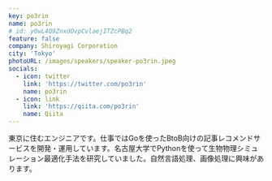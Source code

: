 ```yaml
---
key: po3rin
name: po3rin
# id: y0wL4Q9ZnxdOvpCvlaejITZcPBq2
feature: false
company: Shiroyagi Corporation
city: 'Tokyo'
photoURL: /images/speakers/speaker-po3rin.jpeg
socials:
  - icon: twitter
    link: 'https://twitter.com/po3rin'
    name: po3rin
  - icon: link
    link: 'https://qiita.com/po3rin'
    name: Qiita
---
```

東京に住むエンジニアです。仕事ではGoを使ったBtoB向けの記事レコメンドサービスを開発・運用しています。名古屋大学でPythonを使って生物物理シミュレーション最適化手法を研究していました。自然言語処理、画像処理に興味があります。
